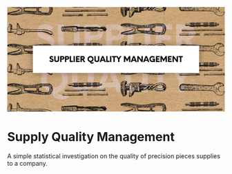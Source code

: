 <picture>
<img src="images/supplier-quality-management.png" width="1000">
</picture>

# Supply Quality Management

A simple statistical investigation on the quality of precision pieces supplies to a company.
